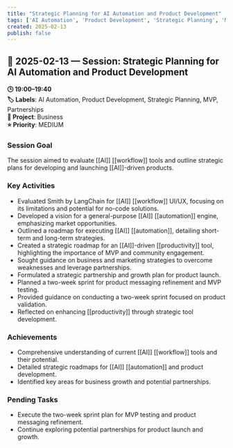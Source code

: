 ```yaml
---
title: "Strategic Planning for AI Automation and Product Development"
tags: ['AI Automation', 'Product Development', 'Strategic Planning', 'MVP', 'Partnerships']
created: 2025-02-13
publish: false
---
```


## 📅 2025-02-13 — Session: Strategic Planning for AI Automation and Product Development

**🕒 19:00–19:40**  
**🏷️ Labels**: AI Automation, Product Development, Strategic Planning, MVP, Partnerships  
**📂 Project**: Business  
**⭐ Priority**: MEDIUM  


### Session Goal
The session aimed to evaluate [[AI]] [[workflow]] tools and outline strategic plans for developing and launching [[AI]]-driven products.

### Key Activities
- Evaluated Smith by LangChain for [[AI]] [[workflow]] UI/UX, focusing on its limitations and potential for no-code solutions.
- Developed a vision for a general-purpose [[AI]] [[automation]] engine, emphasizing market opportunities.
- Outlined a roadmap for executing [[AI]] [[automation]], detailing short-term and long-term strategies.
- Created a strategic roadmap for an [[AI]]-driven [[productivity]] tool, highlighting the importance of MVP and community engagement.
- Sought guidance on business and marketing strategies to overcome weaknesses and leverage partnerships.
- Formulated a strategic partnership and growth plan for product launch.
- Planned a two-week sprint for product messaging refinement and MVP testing.
- Provided guidance on conducting a two-week sprint focused on product validation.
- Reflected on enhancing [[productivity]] through strategic tool development.

### Achievements
- Comprehensive understanding of current [[AI]] [[workflow]] tools and their potential.
- Detailed strategic roadmaps for [[AI]] [[automation]] and product development.
- Identified key areas for business growth and potential partnerships.

### Pending Tasks
- Execute the two-week sprint plan for MVP testing and product messaging refinement.
- Continue exploring potential partnerships for product launch and growth.
